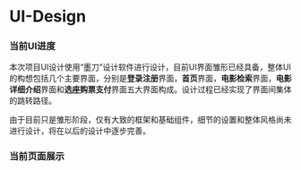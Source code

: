 # UI-Design

### 当前UI进度

​      本次项目UI设计使用“墨刀”设计软件进行设计，目前UI界面雏形已经具备，整体UI的构想包括几个主要界面，分别是**登录注册**界面，**首页**界面，**电影检索**界面，**电影详细介绍**界面和**选座购票支付**界面五大界面构成。设计过程已经实现了界面间集体的跳转路径。

​     由于目前只是雏形阶段，仅有大致的框架和基础组件，细节的设置和整体风格尚未进行设计，将在以后的设计中逐步完善。

### 当前页面展示

<img src="<https://github.com/Movie-ticket-Sale-System/UI_image/1-1_themePage.png>" alt="" />









